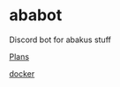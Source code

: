 # ababot
Discord bot for abakus stuff

[Plans](https://github.com/Areskiko/ababot/projects/1)

[docker](https://hub.docker.com/repository/docker/areskiko/ababot)